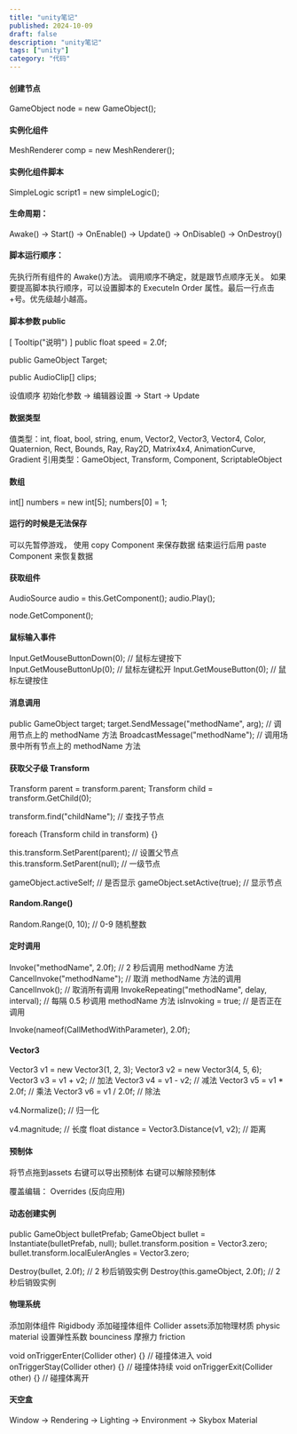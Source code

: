 ```yaml
---
title: "unity笔记"
published: 2024-10-09
draft: false
description: "unity笔记"
tags: ["unity"]
category: "代码"
---
```


#### 创建节点

GameObject node = new GameObject();

#### 实例化组件

MeshRenderer comp = new MeshRenderer();

#### 实例化组件脚本

SimpleLogic script1 = new simpleLogic();

#### 生命周期：

Awake() -> Start() -> OnEnable() -> Update() -> OnDisable() -> OnDestroy()

#### 脚本运行顺序：

先执行所有组件的 Awake()方法。 调用顺序不确定，就是跟节点顺序无关。 如果要提高脚本执行顺序，可以设置脚本的 ExecuteIn Order 属性。最后一行点击+号。优先级越小越高。

#### 脚本参数 public

[ Tooltip("说明") ]
public float speed = 2.0f;

public GameObject Target;

public AudioClip[] clips;

设值顺序 初始化参数 -> 编辑器设置 -> Start -> Update

#### 数据类型

值类型：int, float, bool, string, enum, Vector2, Vector3, Vector4, Color, Quaternion, Rect, Bounds, Ray, Ray2D, Matrix4x4, AnimationCurve, Gradient
引用类型：GameObject, Transform, Component, ScriptableObject

#### 数组

int[] numbers = new int[5];
numbers[0] = 1;

#### 运行的时候是无法保存

可以先暂停游戏， 使用 copy Component 来保存数据
结束运行后用 paste Component 来恢复数据

#### 获取组件

AudioSource audio = this.GetComponent<AudioSource>();
audio.Play();

node.GetComponent<AudioSource>();

#### 鼠标输入事件

Input.GetMouseButtonDown(0); // 鼠标左键按下
Input.GetMouseButtonUp(0); // 鼠标左键松开
Input.GetMouseButton(0); // 鼠标左键按住

#### 消息调用

public GameObject target;
target.SendMessage("methodName", arg); // 调用节点上的 methodName 方法
BroadcastMessage("methodName"); // 调用场景中所有节点上的 methodName 方法

#### 获取父子级 Transform

Transform parent = transform.parent;
Transform child = transform.GetChild(0);

transform.find("childName"); // 查找子节点

foreach (Transform child in transform) {}

this.transform.SetParent(parent); // 设置父节点
this.transform.SetParent(null); // 一级节点

gameObject.activeSelf; // 是否显示
gameObject.setActive(true); // 显示节点

#### Random.Range()

Random.Range(0, 10); // 0-9 随机整数

#### 定时调用

Invoke("methodName", 2.0f); // 2 秒后调用 methodName 方法
CancelInvoke("methodName"); // 取消 methodName 方法的调用
CancelInvok(); // 取消所有调用
InvokeRepeating("methodName", delay, interval); // 每隔 0.5 秒调用 methodName 方法
isInvoking = true; // 是否正在调用

Invoke(nameof(CallMethodWithParameter), 2.0f);

#### Vector3
Vector3 v1 = new Vector3(1, 2, 3);
Vector3 v2 = new Vector3(4, 5, 6);
Vector3 v3 = v1 + v2; // 加法
Vector3 v4 = v1 - v2; // 减法
Vector3 v5 = v1 * 2.0f; // 乘法
Vector3 v6 = v1 / 2.0f; // 除法

v4.Normalize(); // 归一化

v4.magnitude; // 长度
float distance = Vector3.Distance(v1, v2); // 距离


#### 预制体
将节点拖到assets
右键可以导出预制体
右键可以解除预制体

覆盖编辑： Overrides (反向应用)

#### 动态创建实例
public GameObject bulletPrefab;
GameObject bullet = Instantiate(bulletPrefab, null);
bullet.transform.position = Vector3.zero;
bullet.transform.localEulerAngles = Vector3.zero;

Destroy(bullet, 2.0f); // 2 秒后销毁实例
Destroy(this.gameObject, 2.0f); // 2 秒后销毁实例

#### 物理系统
添加刚体组件 Rigidbody
添加碰撞体组件 Collider
assets添加物理材质 physic material 设置弹性系数 bounciness 摩擦力 friction

void onTriggerEnter(Collider other) {} // 碰撞体进入
void onTriggerStay(Collider other) {} // 碰撞体持续
void onTriggerExit(Collider other) {} // 碰撞体离开

#### 天空盒
Window -> Rendering -> Lighting -> Environment -> Skybox Material
